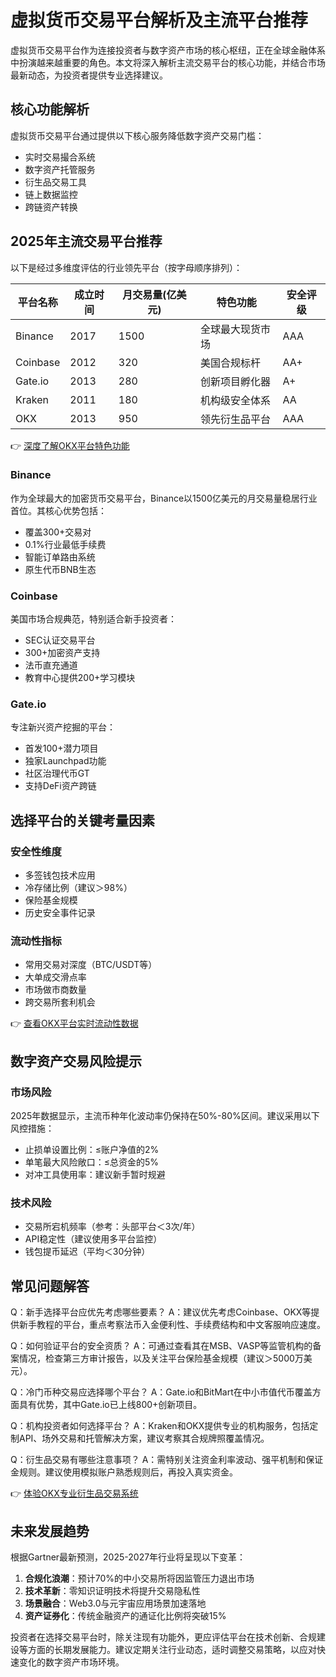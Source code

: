 # 虚拟货币交易平台解析及主流平台推荐

虚拟货币交易平台作为连接投资者与数字资产市场的核心枢纽，正在全球金融体系中扮演越来越重要的角色。本文将深入解析主流交易平台的核心功能，并结合市场最新动态，为投资者提供专业选择建议。

## 核心功能解析

虚拟货币交易平台通过提供以下核心服务降低数字资产交易门槛：
- 实时交易撮合系统
- 数字资产托管服务
- 衍生品交易工具
- 链上数据监控
- 跨链资产转换

## 2025年主流交易平台推荐

以下是经过多维度评估的行业领先平台（按字母顺序排列）：

| 平台名称 | 成立时间 | 月交易量(亿美元) | 特色功能 | 安全评级 |
|----------|----------|------------------|----------|----------|
| Binance  | 2017     | 1500             | 全球最大现货市场 | AAA      |
| Coinbase | 2012     | 320              | 美国合规标杆 | AA+      |
| Gate.io  | 2013     | 280              | 创新项目孵化器 | A+       |
| Kraken   | 2011     | 180              | 机构级安全体系 | AA       |
| OKX      | 2013     | 950              | 领先衍生品平台 | AAA      |

👉 [深度了解OKX平台特色功能](https://bit.ly/okx_welcome)

### Binance
作为全球最大的加密货币交易平台，Binance以1500亿美元的月交易量稳居行业首位。其核心优势包括：
- 覆盖300+交易对
- 0.1%行业最低手续费
- 智能订单路由系统
- 原生代币BNB生态

### Coinbase
美国市场合规典范，特别适合新手投资者：
- SEC认证交易平台
- 300+加密资产支持
- 法币直充通道
- 教育中心提供200+学习模块

### Gate.io
专注新兴资产挖掘的平台：
- 首发100+潜力项目
- 独家Launchpad功能
- 社区治理代币GT
- 支持DeFi资产跨链

## 选择平台的关键考量因素

### 安全性维度
- 多签钱包技术应用
- 冷存储比例（建议＞98%）
- 保险基金规模
- 历史安全事件记录

### 流动性指标
- 常用交易对深度（BTC/USDT等）
- 大单成交滑点率
- 市场做市商数量
- 跨交易所套利机会

👉 [查看OKX平台实时流动性数据](https://bit.ly/okx_welcome)

## 数字资产交易风险提示

### 市场风险
2025年数据显示，主流币种年化波动率仍保持在50%-80%区间。建议采用以下风控措施：
- 止损单设置比例：≤账户净值的2%
- 单笔最大风险敞口：≤总资金的5%
- 对冲工具使用率：建议新手暂时规避

### 技术风险
- 交易所宕机频率（参考：头部平台＜3次/年）
- API稳定性（建议使用多平台监控）
- 钱包提币延迟（平均＜30分钟）

## 常见问题解答

Q：新手选择平台应优先考虑哪些要素？
A：建议优先考虑Coinbase、OKX等提供新手教程的平台，重点考察法币入金便利性、手续费结构和中文客服响应速度。

Q：如何验证平台的安全资质？
A：可通过查看其在MSB、VASP等监管机构的备案情况，检查第三方审计报告，以及关注平台保险基金规模（建议＞5000万美元）。

Q：冷门币种交易应选择哪个平台？
A：Gate.io和BitMart在中小市值代币覆盖方面具有优势，其中Gate.io已上线800+创新项目。

Q：机构投资者如何选择平台？
A：Kraken和OKX提供专业的机构服务，包括定制API、场外交易和托管解决方案，建议考察其合规牌照覆盖情况。

Q：衍生品交易有哪些注意事项？
A：需特别关注资金利率波动、强平机制和保证金规则。建议使用模拟账户熟悉规则后，再投入真实资金。

👉 [体验OKX专业衍生品交易系统](https://bit.ly/okx_welcome)

## 未来发展趋势

根据Gartner最新预测，2025-2027年行业将呈现以下变革：
1. **合规化浪潮**：预计70%的中小交易所将因监管压力退出市场
2. **技术革新**：零知识证明技术将提升交易隐私性
3. **场景融合**：Web3.0与元宇宙应用场景加速落地
4. **资产证券化**：传统金融资产的通证化比例将突破15%

投资者在选择交易平台时，除关注现有功能外，更应评估平台在技术创新、合规建设等方面的长期发展能力。建议定期关注行业动态，适时调整交易策略，以应对快速变化的数字资产市场环境。